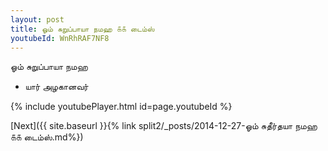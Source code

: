 ```yaml
---
layout: post
title: ஓம் சுறுப்பாயா நமஹ ௧௧ டைம்ஸ்
youtubeId: WnRhRAF7NF8
---
```

 
 
 ஓம் சுறுப்பாயா நமஹ  
 
 -  யார் அழகானவர் 
 
  
 
  
 
 
 
 
 
 


{% include youtubePlayer.html id=page.youtubeId %}
 
[Next]({{ site.baseurl }}{% link  split2/_posts/2014-12-27-ஓம் சுதீர்தயா நமஹ ௧௧ டைம்ஸ்.md%})
 

